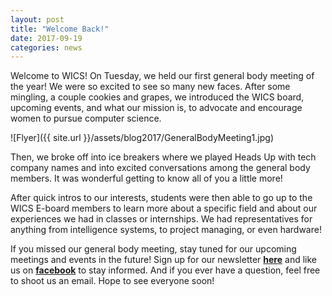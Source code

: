 ```yaml
---
layout: post
title: "Welcome Back!"
date: 2017-09-19
categories: news
---
```

Welcome to WICS! On Tuesday, we held our first general body meeting of the year! We were so excited to see so many new faces. After some mingling, a couple cookies and grapes, we introduced the WICS board, upcoming events, and what our mission is, to advocate and encourage women to pursue computer science. 

![Flyer]({{ site.url }}/assets/blog2017/GeneralBodyMeeting1.jpg)

Then, we broke off into ice breakers where we played Heads Up with tech company names and into excited conversations among the general body members. It was wonderful getting to know all of you a little more!

After quick intros to our interests, students were then able to go up to the WICS E-board members to learn more about a specific field and about our experiences we had in classes or internships. We had representatives for anything from intelligence systems, to project managing, or even hardware! 

If you missed our general body meeting, stay tuned for our upcoming meetings and events in the future! Sign up for our newsletter [**here**][mailinglist] and like us on [**facebook**][facebook] to stay informed. And if you ever have a question, feel free to shoot us an email. Hope to see everyone soon!


[mailinglist]: http://columbia.us9.list-manage.com/subscribe?u=4c6a1c710f8ab9cce10272368&id=593b5faa43
[facebook]:https://www.facebook.com/CUWICS

